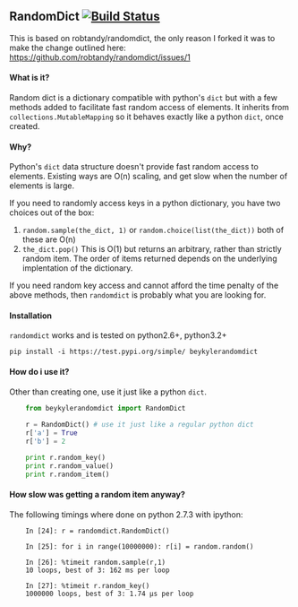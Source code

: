 ## RandomDict [![Build Status](https://travis-ci.org/robtandy/randomdict.svg)](https://travis-ci.org/robtandy/randomdict)

This is based on robtandy/randomdict, the only reason I forked it was to make the change outlined here: https://github.com/robtandy/randomdict/issues/1

#### What is it?
Random dict is a dictionary compatible with python's `dict` but with a few methods added to facilitate fast random access of elements.  It inherits from `collections.MutableMapping` so it behaves exactly like a python `dict`, once created.

#### Why?
Python's `dict` data structure doesn't provide fast random access to elements.  Existing ways are O(n) scaling, and get slow when the number of elements is large.

If you need to randomly access keys in a python dictionary, you have two choices out of the box:

1. `random.sample(the_dict, 1)` or `random.choice(list(the_dict))` both of these are O(n)
2.  `the_dict.pop()` This is O(1) but returns an arbitrary, rather than strictly random item.  The order of items returned depends on the underlying implentation of the dictionary.

If you need random key access and cannot afford the time penalty of the above methods, then `randomdict` is probably what you are looking for.

#### Installation
`randomdict` works and is tested on python2.6+, python3.2+
```
pip install -i https://test.pypi.org/simple/ beykylerandomdict
```
#### How do i use it?
Other than creating one, use it just like a python `dict`.

```python
    from beykylerandomdict import RandomDict
    
    r = RandomDict() # use it just like a regular python dict
    r['a'] = True
    r['b'] = 2

    print r.random_key()
    print r.random_value()
    print r.random_item()
```

#### How slow was getting a random item anyway?
The following timings where done on python 2.7.3 with ipython:
```
    In [24]: r = randomdict.RandomDict()

    In [25]: for i in range(10000000): r[i] = random.random()

    In [26]: %timeit random.sample(r,1)
    10 loops, best of 3: 162 ms per loop

    In [27]: %timeit r.random_key()
    1000000 loops, best of 3: 1.74 µs per loop

``` 


